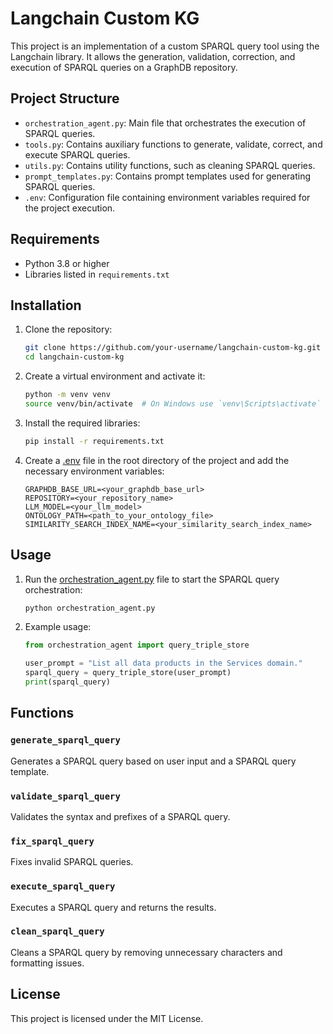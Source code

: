 # Langchain Custom KG

This project is an implementation of a custom SPARQL query tool using the Langchain library. It allows the generation, validation, correction, and execution of SPARQL queries on a GraphDB repository.

## Project Structure

- `orchestration_agent.py`: Main file that orchestrates the execution of SPARQL queries.
- `tools.py`: Contains auxiliary functions to generate, validate, correct, and execute SPARQL queries.
- `utils.py`: Contains utility functions, such as cleaning SPARQL queries.
- `prompt_templates.py`: Contains prompt templates used for generating SPARQL queries.
- `.env`: Configuration file containing environment variables required for the project execution.

## Requirements

- Python 3.8 or higher
- Libraries listed in `requirements.txt`

## Installation

1. Clone the repository:
    ```bash
    git clone https://github.com/your-username/langchain-custom-kg.git
    cd langchain-custom-kg
    ```

2. Create a virtual environment and activate it:
    ```bash
    python -m venv venv
    source venv/bin/activate  # On Windows use `venv\Scripts\activate`
    ```

3. Install the required libraries:
    ```bash
    pip install -r requirements.txt
    ```

4. Create a [.env](http://_vscodecontentref_/0) file in the root directory of the project and add the necessary environment variables:
    ```env
    GRAPHDB_BASE_URL=<your_graphdb_base_url>
    REPOSITORY=<your_repository_name>
    LLM_MODEL=<your_llm_model>
    ONTOLOGY_PATH=<path_to_your_ontology_file>
    SIMILARITY_SEARCH_INDEX_NAME=<your_similarity_search_index_name>
    ```

## Usage

1. Run the [orchestration_agent.py](http://_vscodecontentref_/1) file to start the SPARQL query orchestration:
    ```bash
    python orchestration_agent.py
    ```

2. Example usage:
    ```python
    from orchestration_agent import query_triple_store

    user_prompt = "List all data products in the Services domain."
    sparql_query = query_triple_store(user_prompt)
    print(sparql_query)
    ```

## Functions

### `generate_sparql_query`

Generates a SPARQL query based on user input and a SPARQL query template.

### `validate_sparql_query`

Validates the syntax and prefixes of a SPARQL query.

### `fix_sparql_query`

Fixes invalid SPARQL queries.

### `execute_sparql_query`

Executes a SPARQL query and returns the results.

### `clean_sparql_query`

Cleans a SPARQL query by removing unnecessary characters and formatting issues.

## License

This project is licensed under the MIT License.